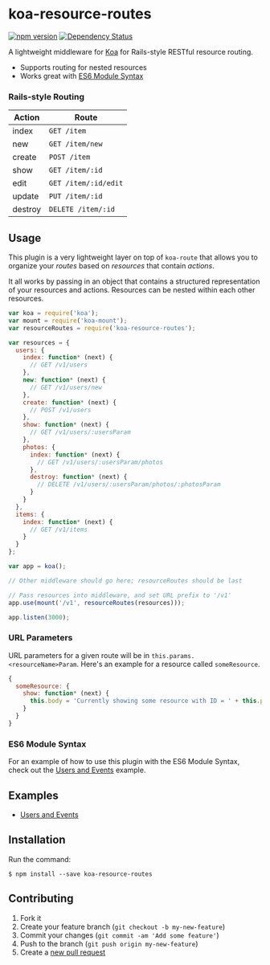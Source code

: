 # koa-resource-routes

[![npm version](https://badge.fury.io/js/koa-resource-routes.svg)](http://badge.fury.io/js/koa-resource-routes)
[![Dependency Status](https://david-dm.org/amsardesai/koa-resource-routes.svg)](https://david-dm.org/amsardesai/koa-resource-routes)

A lightweight middleware for [Koa](http://koajs.com/) for Rails-style RESTful resource routing.

* Supports routing for nested resources
* Works great with [ES6 Module Syntax](http://www.2ality.com/2014/09/es6-modules-final.html)

### Rails-style Routing

| **Action** | **Route**            |
|------------|----------------------|
| index      | `GET /item`          |
| new        | `GET /item/new`      |
| create     | `POST /item`         |
| show       | `GET /item/:id`      |
| edit       | `GET /item/:id/edit` |
| update     | `PUT /item/:id`      |
| destroy    | `DELETE /item/:id`   |

## Usage

This plugin is a very lightweight layer on top of `koa-route` that allows you to organize your
*routes* based on *resources* that contain *actions*.

It all works by passing in an object that contains a structured representation of your resources
and actions. Resources can be nested within each other resources.

```js
var koa = require('koa');
var mount = require('koa-mount');
var resourceRoutes = require('koa-resource-routes');

var resources = {
  users: {
    index: function* (next) {
      // GET /v1/users
    },
    new: function* (next) {
      // GET /v1/users/new
    },
    create: function* (next) {
      // POST /v1/users
    },
    show: function* (next) {
      // GET /v1/users/:usersParam
    },
    photos: {
      index: function* (next) {
        // GET /v1/users/:usersParam/photos
      },
      destroy: function* (next) {
        // DELETE /v1/users/:usersParam/photos/:photosParam
      }
    }
  },
  items: {
    index: function* (next) {
      // GET /v1/items
    }
  }
};

var app = koa();

// Other middleware should go here; resourceRoutes should be last

// Pass resources into middleware, and set URL prefix to '/v1'
app.use(mount('/v1', resourceRoutes(resources)));

app.listen(3000);
```

### URL Parameters

URL parameters for a given route will be in `this.params.<resourceName>Param`. Here's an example
for a resource called `someResource`.

```js
{
  someResource: {
    show: function* (next) {
      this.body = 'Currently showing some resource with ID = ' + this.params.someResourceParam;
    }
  }
}
```

### ES6 Module Syntax

For an example of how to use this plugin with the ES6 Module Syntax, check out the
[Users and Events](./examples/users-and-events) example.

## Examples

* [Users and Events](./examples/users-and-events)

## Installation

Run the command:

    $ npm install --save koa-resource-routes

## Contributing

1. Fork it
2. Create your feature branch (`git checkout -b my-new-feature`)
3. Commit your changes (`git commit -am 'Add some feature'`)
4. Push to the branch (`git push origin my-new-feature`)
5. Create a [new pull request](../../pull/new/master)
